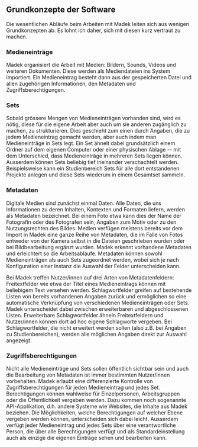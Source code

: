 ## Grundkonzepte der Software

Die wesentlichen Abläufe beim Arbeiten mit Madek leiten sich aus wenigen Grundkonzepten ab. Es lohnt ich daher, sich mit diesen kurz vertraut zu machen. 

### Medieneinträge

Madek organisiert die Arbeit mit Medien: Bildern, Sounds, Videos und weiteren Dokumenten. Diese werden als Mediendateien ins System importiert. Ein Medieneintrag besteht dann aus der gespeicherten Datei und allen zugehörigen Informationen, den Metadaten und Zugriffsberechtigungen.

### Sets

Sobald grössere Mengen von Medieneinträgen vorhanden sind, wird es nötig, diese für die eigene Arbeit aber auch um sie anderen zugänglich zu machen, zu strukturieren. Dies geschieht zum einen durch Angaben, die zu jedem Medieneintrag gemacht werden, aber auch indem man Medieneinträge in Sets legt. Ein Set ähnelt dabei grundsätzlich einem Ordner auf dem eigenen Computer oder einer physischen Ablage -- mit dem Unterschied, dass Medieneinträge in mehreren Sets liegen können. Ausserdem können Sets beliebig tief ineinander verschachtelt werden. Beispielsweise kann ein Studienbereich Sets für alle dort entstandenen Projekte anlegen und diese Sets wiederum in einem Gesamtset sammeln.

### Metadaten

Digitale Medien sind zunächst einmal Daten. Alle Daten, die uns Informationen zu deren Inhalten, Kontexten und Formaten liefern, werden als Metadaten bezeichnet. Bei einem Foto etwa kann dies der Name der Fotografin oder des Fotografen sein, Angaben zum Motiv oder zu den Nutzungsrechten des Bildes. Medien verfügen meistens bereits vor dem Import in Madek eine ganze Reihe von Metadaten, die im Falle von Fotos entweder von der Kamera selbst in die Dateien geschrieben wurden oder bei Bildbearbeitung ergänzt wurden. Madek erkennt vorhandene Metadaten und erleichtert so die Arbeitsabläufe. Metadaten können sowohl Medieneinträgen als auch Sets zugeordnet werden, wobei sich je nach Konfiguration einer Instanz die Auswahl der Felder unterscheiden kann.

Bei Madek treffen Nutzer/innen auf drei Arten von Metadatenfeldern: Freitextfelder wie etwa der Titel eines Medieneintrags können mit beliebigem Text versehen werden. Schlagwortfelder greifen auf bestehende Listen von bereits vorhandenen Angaben zurück und ermöglichen so eine automatische Verknüpfung von verschiedenen Medieneinträgen oder Sets. Madek unterscheidet dabei zwischen erweiterbaren und abgeschlossenen Listen. Erweiterbare Schlagwortfelder ähneln Freitextfeldern und Nutzer/innen können dort ad hoc eigene Schlagworte vergeben. Bei Schlagwortfelder, die nicht erweitert werden sollen (also z.B. bei Angaben zu Studienbereichen), werden alle möglichen Angaben direkt zur Auswahl angezeigt.

### Zugriffsberechtigungen

Nicht alle Medieneinträge und Sets sollen öffentlich sichtbar sein und auch die Bearbeitung von Metadaten ist immer bestimmten Nutzer/innen vorbehalten. Madek erlaubt eine differenzierte Kontrolle von Zugriffsberechtigungen für jeden Medieneintrag und jedes Set. Berechtigungen können wahlweise für Einzelpersonen, Arbeitsgruppen oder die Öffentlichkeit vergeben werden. Dazu kommen noch sogenannte API-Applikation, d.h. andere Systeme wie Websites, die Inhalte aus Madek beziehen. Die Möglichkeiten, welche Berechtigungen auf welcher Ebene vergeben werden können, unterscheiden sich dabei leicht. Ausserdem verfügt jeder Medieneintrag und jedes Sets über eine verantwortliche Person, die über alle Berechtigungen verfügt und als Standardeinstellung auch als einzige die eigenen Einträge sehen und bearbeiten kann.
